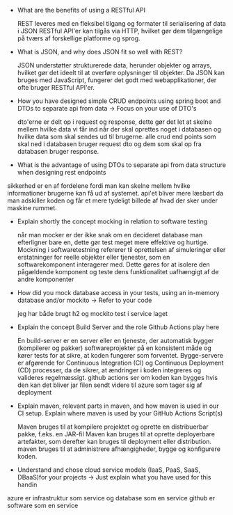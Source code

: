 - What are the benefits of using a RESTful API

  REST leveres med en fleksibel tilgang og formater til serialisering af data i JSON
  RESTful API'er kan tilgås via HTTP, hvilket gør dem tilgængelige på tværs af forskellige platforme og sprog.
  
- What is JSON, and why does JSON fit so well with REST?

  JSON understøtter strukturerede data, herunder objekter og arrays, hvilket gør det ideelt til at overføre oplysninger til objekter.
  Da JSON kan bruges med JavaScript, fungerer det godt med webapplikationer, der ofte bruger RESTful API'er.
  
- How you have designed simple CRUD endpoints using spring boot and DTOs to separate api from data  -> Focus on your use of DTO's

  dto'erne er delt op i request og response, dette gør det let at skelne mellem hvilke data vi får ind når der skal oprettes noget i databasen og hvilke 
  data som skal sendes ud til brugerne. alle crud end points som skal ned i databasen bruger request dto og dem som skal op fra databasen bruger response.  
  
-  What is the advantage of using DTOs to separate api from data structure when designing rest endpoints

  sikkerhed er en af fordelene fordi man kan skelne mellem hvilke informationer brugerne kan få ud af systemet. api'et bliver mere læsbart da man adskiller
  koden og får et mere tydeligt billede af hvad der sker under maskine rummet. 
  
- Explain shortly the concept mocking in relation to software testing

  når man mocker er der ikke snak om en decideret database man efterligner bare en, dette gør test meget mere effektive og hurtige.
  Mockning i softwaretestning refererer til oprettelsen af simuleringer eller erstatninger for reelle objekter eller tjenester, som en softwarekomponent 
  interagerer med. Dette gøres for at isolere den pågældende komponent og teste dens funktionalitet uafhængigt af de andre komponenter
  
- How did you mock database access in your tests, using an in-memory database and/or mockito → Refer to your code

  jeg har både brugt h2 og mockito test i service laget
  
- Explain the concept Build Server and the role Github Actions play here

  En build-server er en server eller en tjeneste, der automatisk bygger (kompilerer og pakker) softwareprojekter på en konsistent måde og kører tests for at 
  sikre, at koden fungerer som forventet. Bygge-servere er afgørende for Continuous Integration (CI) og Continuous Deployment (CD) processer, da de sikrer, 
  at ændringer i koden integreres og valideres regelmæssigt.
  github actions ser om koden kan bygges hvis den kan det bliver jar filen sendt videre til azure som tager sig af deployment
  
- Explain maven, relevant parts in maven, and how maven is used in our CI setup. Explain where maven is used by your GitHub Actions Script(s)

  Maven bruges til at kompilere projektet og oprette en distribuerbar pakke, f.eks. en JAR-fil
  Maven kan bruges til at oprette deployerbare artefakter, som derefter kan bruges til deployment eller distribution.
  maven bruges til at administrere afhængigheder, bygge og konfigurere koden. 
  
-  Understand and chose cloud service models (IaaS, PaaS, SaaS, DBaaS)for your projects -> Just explain what you have used for this handin

  azure er infrastruktur som service og database som en service
  github er software som en service

  
